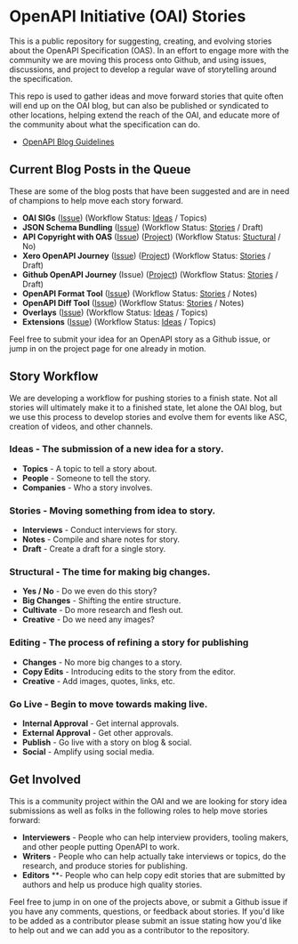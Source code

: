 # OpenAPI Initiative (OAI) Stories
This is a public repository for suggesting, creating, and evolving stories about the OpenAPI Specification (OAS). In an effort to engage more with the community we are moving this process onto Github, and using issues, discussions, and project to develop a regular wave of storytelling around the specification.

This repo is used to gather ideas and move forward stories that quite often will end up on the OAI blog, but can also be published or syndicated to other locations, helping extend the reach of the OAI, and educate more of the community about what the specification can do.

- [OpenAPI Blog Guidelines](https://docs.google.com/document/d/1CjpmRzAG6IujSv_tsNwUw6vy-29kjbSRV65u31sAIRY/edit#)

## Current Blog Posts in the Queue
These are some of the blog posts that have been suggested and are in need of champions to help move each story forward.

* **OAI SIGs** ([Issue](https://github.com/OAI/Stories/issues/11)) (Workflow Status: [Ideas](https://github.com/OAI/Stories/issues?q=is%3Aissue+is%3Aopen+label%3Aideas) / Topics)
* **JSON Schema Bundling** ([Issue](https://github.com/OAI/Stories/issues/11)) (Workflow Status: [Stories](https://github.com/OAI/Stories/issues?q=is%3Aissue+is%3Aopen+label%3Astories) / Draft)
* **API Copyright with OAS** ([Issue](https://github.com/OAI/Stories/issues/2)) ([Project](https://github.com/OAI/Stories/projects/1)) (Workflow Status: [Stuctural](https://github.com/OAI/Stories/issues?q=is%3Aissue+is%3Aopen+label%3Astructural) / No)
* **Xero OpenAPI Journey** ([Issue](https://github.com/OAI/Stories/issues/3)) ([Project](https://github.com/OAI/Stories/projects/2)) (Workflow Status: [Stories](https://github.com/OAI/Stories/issues?q=is%3Aissue+is%3Aopen+label%3Astories) / Draft)
* **Github OpenAPI Journey** (Issue) ([Project](https://github.com/OAI/Stories/projects/3)) (Workflow Status: [Stories](https://github.com/OAI/Stories/issues?q=is%3Aissue+is%3Aopen+label%3Astories) / Draft)
* **OpenAPI Format Tool** ([Issue](https://github.com/OAI/Stories/issues/5)) (Workflow Status: [Stories](https://github.com/OAI/Stories/issues?q=is%3Aissue+is%3Aopen+label%3Astories) / Notes)
* **OpenAPI Diff Tool** ([Issue](https://github.com/OAI/Stories/issues/6)) (Workflow Status: [Stories](https://github.com/OAI/Stories/issues?q=is%3Aissue+is%3Aopen+label%3Astories) / Notes)
* **Overlays** ([Issue](https://github.com/OAI/Stories/issues/7)) (Workflow Status: [Ideas](https://github.com/OAI/Stories/issues?q=is%3Aissue+is%3Aopen+label%3Aideas) / Topics)
* **Extensions** ([Issue](https://github.com/OAI/Stories/issues/8)) (Workflow Status: [Ideas](https://github.com/OAI/Stories/issues?q=is%3Aissue+is%3Aopen+label%3Aideas)  / Topics)

Feel free to submit your idea for an OpenAPI story as a Github issue, or jump in on the project page for one already in motion.

## Story Workflow
We are developing a workflow for pushing stories to a finish state. Not all stories will ultimately make it to a finished state, let alone the OAI blog, but we use this process to develop stories and evolve them for events like ASC, creation of videos, and other channels.

### Ideas - The submission of a new idea for a story.

* **Topics** - A topic to tell a story about.
* **People** - Someone to tell the story.
* **Companies** - Who a story involves.

### Stories - Moving something from idea to story.

* **Interviews** - Conduct interviews for story.
* **Notes** - Compile and share notes for story.
* **Draft** - Create a draft for a single story.

### Structural - The time for making big changes.

* **Yes / No** - Do we even do this story?
* **Big Changes** - Shifting the entire structure.
* **Cultivate** - Do more research and flesh out.
* **Creative** - Do we need any images?

### Editing - The process of refining a story for publishing

* **Changes** - No more big changes to a story.
* **Copy Edits** - Introducing edits to the story from the editor.
* **Creative** - Add images, quotes, links, etc.

### Go Live - Begin to move towards making live.

* **Internal Approval** - Get internal approvals.
* **External Approval** - Get other approvals.
* **Publish** - Go live with a story on blog & social.
* **Social** - Amplify using social media.

## Get Involved
This is a community project within the OAI and we are looking for story idea submissions as well as folks in the following roles to help move stories forward:

* **Interviewers** - People who can help interview providers, tooling makers, and other people putting OpenAPI to work.
* **Writers** - People who can help actually take interviews or topics, do the research, and produce stories for publishing.
* **Editors** **- People who can help copy edit stories that are submitted by authors and help us produce high quality stories.

Feel free to jump in on one of the projects above, or submit a Github issue if you have any comments, questions, or feedback about stories. If you'd like to be added as a contributor please submit an issue stating how you'd like to help out and we can add you as a contributor to the repository.

